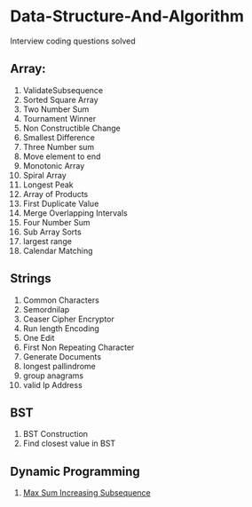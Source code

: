 # Data-Structure-And-Algorithm
Interview coding questions solved

## Array:
1. ValidateSubsequence
2. Sorted Square Array
3. Two Number Sum
4. Tournament Winner
5. Non Constructible Change
6. Smallest Difference
7. Three Number sum
8. Move element to end
9. Monotonic Array
10. Spiral Array
11. Longest Peak
12. Array of Products
13. First Duplicate Value
14. Merge Overlapping Intervals
15. Four Number Sum
16. Sub Array Sorts
17. largest range
18. Calendar Matching


## Strings
1. Common Characters
2. Semordnilap
3. Ceaser Cipher Encryptor
4. Run length Encoding
5. One Edit
6. First Non Repeating Character
7. Generate Documents
8. longest pallindrome
9. group anagrams
10. valid Ip Address

## BST
1. BST Construction
2. Find closest value in BST

## Dynamic Programming
1. [Max Sum Increasing Subsequence](!https://github.com/Maniabhishek/Data-Structure-And-Algorithm/blob/main/DynamicProgramming/3.Difficult/1.maxSumIncresingSubSequence.ts)
